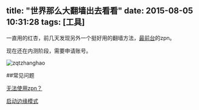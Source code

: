 title: "世界那么大翻墙出去看看"
date: 2015-08-05 10:31:28
tags: [工具]
---

一直用的红杏，前几天发现另外一个挺好用的翻墙方法，[最前台](https://zqt.pw/)的zpn。

现在还在内测阶段，需要申请账号。

![zqtzhanghao](/images/zqtzhanghao.png)

##常见问题

[无法使用zpn？](http://mp.weixin.qq.com/s?__biz=MzAxOTU5Nzg1Ng==&mid=210884848&idx=1&sn=b9eb764ce37198723266c611f548a074#rd)

[启动边缘模式](http://mp.weixin.qq.com/s?__biz=MzAxOTU5Nzg1Ng==&mid=210885311&idx=1&sn=7be955b972eae3fd0603b95b39f5a993#wechat_redirect)
